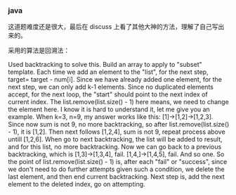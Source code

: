 ### java

这道题难度还是很大，最后在 discuss 上看了其他大神的方法，理解了自己写出来的。

采用的算法是回溯法：

Used backtracking to solve this.
Build an array to apply to "subset" template. Each time we add an element to the "list", for the next step, target= target - num[i]. 
Since we have already added one element, for the next step, we can only add k-1 elements. Since no duplicated elements accept, 
for the next loop, the "start" should point to the next index of current index. The list.remove(list.size() - 1) here means, 
we need to change the element here. I know it is hard to understand it, let me give you an example.
When k=3, n=9, my answer works like this:
[1]->[1,2]->[1,2,3]. Since now sum is not 9, no more backtracking, so after list.remove(list.size() - 1), it is [1,2]. Then next follows
 [1,2,4], sum is not 9, repeat process above untill [1,2,6]. When go to next backtracking, the list will be added to result, and for this
 list, no more backtracking.
Now we can go back to a previous backtracking, which is [1,3]->[1,3,4], fail. [1,4,]->[1,4,5], fail. And so one.
So the point of list.remove(list.size() - 1) is, after each "fail" or "success", since we don't need to do further attempts given such 
a condition, we delete the last element, and then end current backtracking. Next step is, add the next element to the deleted index, 
go on attempting.

